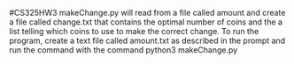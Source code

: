 #CS325HW3
makeChange.py will read from a file called amount and create a file called
change.txt that contains the optimal number of coins and the a list telling
which coins to use to make the correct change.  To run the program, create a
text file called amount.txt as described in the prompt and run the command with
the command python3 makeChange.py

